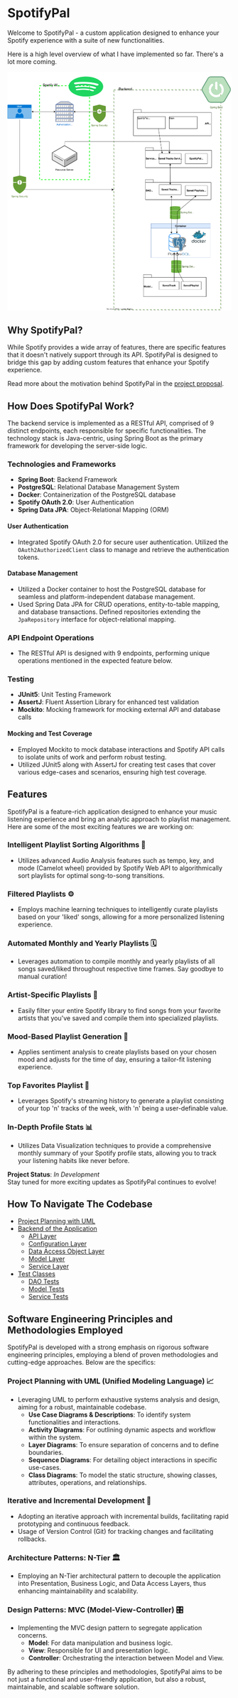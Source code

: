 # SpotifyPal

Welcome to SpotifyPal - a custom application designed to enhance your Spotify experience with a suite of new functionalities.

Here is a high level overview of what I have implemented so far. There's a lot more coming.

![Architecture Diagram](UML/Architecture%20Diagram/Architecture_Diagram.drawio.svg)


## Why SpotifyPal?

While Spotify provides a wide array of features, there are specific features that it doesn't natively support through its API. SpotifyPal is designed to bridge this gap by adding custom features that enhance your Spotify experience.

Read more about the motivation behind SpotifyPal in the [project proposal](https://github.com/ShevinuM/SpotifyPal/blob/main/UML/Project%20Proposal/Project-Proposal.md).

## How Does SpotifyPal Work?

The backend service is implemented as a RESTful API, comprised of 9 distinct endpoints, each responsible for specific functionalities. The technology stack is Java-centric, using Spring Boot as the primary framework for developing the server-side logic.

### Technologies and Frameworks

- **Spring Boot**: Backend Framework
- **PostgreSQL**: Relational Database Management System
- **Docker**: Containerization of the PostgreSQL database
- **Spotify OAuth 2.0**: User Authentication
- **Spring Data JPA**: Object-Relational Mapping (ORM)

#### User Authentication

- Integrated Spotify OAuth 2.0 for secure user authentication. Utilized the `OAuth2AuthorizedClient` class to manage and retrieve the authentication tokens.

#### Database Management

- Utilized a Docker container to host the PostgreSQL database for seamless and platform-independent database management.
- Used Spring Data JPA for CRUD operations, entity-to-table mapping, and database transactions. Defined repositories extending the `JpaRepository` interface for object-relational mapping.

### API Endpoint Operations

- The RESTful API is designed with 9 endpoints, performing unique operations mentioned in the expected feature below.

### Testing

- **JUnit5**: Unit Testing Framework
- **AssertJ**: Fluent Assertion Library for enhanced test validation
- **Mockito**: Mocking framework for mocking external API and database calls

#### Mocking and Test Coverage

- Employed Mockito to mock database interactions and Spotify API calls to isolate units of work and perform robust testing.
- Utilized JUnit5 along with AssertJ for creating test cases that cover various edge-cases and scenarios, ensuring high test coverage.


## Features

SpotifyPal is a feature-rich application designed to enhance your music listening experience and bring an analytic approach to playlist management. Here are some of the most exciting features we are working on:

### Intelligent Playlist Sorting Algorithms 🎵
- Utilizes advanced Audio Analysis features such as tempo, key, and mode (Camelot wheel) provided by Spotify Web API to algorithmically sort playlists for optimal song-to-song transitions. 

### Filtered Playlists ⚙️
- Employs machine learning techniques to intelligently curate playlists based on your 'liked' songs, allowing for a more personalized listening experience.

### Automated Monthly and Yearly Playlists 🗓️
- Leverages automation to compile monthly and yearly playlists of all songs saved/liked throughout respective time frames. Say goodbye to manual curation!

### Artist-Specific Playlists 🎤
- Easily filter your entire Spotify library to find songs from your favorite artists that you've saved and compile them into specialized playlists.

### Mood-Based Playlist Generation 🌈
- Applies sentiment analysis to create playlists based on your chosen mood and adjusts for the time of day, ensuring a tailor-fit listening experience.

### Top Favorites Playlist 🌟
- Leverages Spotify's streaming history to generate a playlist consisting of your top 'n' tracks of the week, with 'n' being a user-definable value.

### In-Depth Profile Stats 📊
- Utilizes Data Visualization techniques to provide a comprehensive monthly summary of your Spotify profile stats, allowing you to track your listening habits like never before.

**Project Status**: _In Development_  
Stay tuned for more exciting updates as SpotifyPal continues to evolve!

## How To Navigate The Codebase
- [Project Planning with UML](UML)
- [Backend of the Application](spotifypal/src/main/java/com/shevinum)
    - [API Layer](spotifypal/src/main/java/com/shevinum/api)
    - [Configuration Layer](spotifypal/src/main/java/com/shevinum/config)
    - [Data Access Object Layer](spotifypal/src/main/java/com/shevinum/dao)
    - [Model Layer](spotifypal/src/main/java/com/shevinum/model)
    - [Service Layer](spotifypal/src/main/java/com/shevinum/service)
- [Test Classes](spotifypal/src/test/java/com/shevinum)
    - [DAO Tests](spotifypal/src/test/java/com/shevinum/dao)
    - [Model Tests](spotifypal/src/test/java/com/shevinum/model)
    - [Service Tests](spotifypal/src/test/java/com/shevinum/service)


## Software Engineering Principles and Methodologies Employed

SpotifyPal is developed with a strong emphasis on rigorous software engineering principles, employing a blend of proven methodologies and cutting-edge approaches. Below are the specifics:

### Project Planning with UML (Unified Modeling Language) 📈
- Leveraging UML to perform exhaustive systems analysis and design, aiming for a robust, maintainable codebase.
  - **Use Case Diagrams & Descriptions**: To identify system functionalities and interactions.
  - **Activity Diagrams**: For outlining dynamic aspects and workflow within the system.
  - **Layer Diagrams**: To ensure separation of concerns and to define boundaries.
  - **Sequence Diagrams**: For detailing object interactions in specific use-cases.
  - **Class Diagrams**: To model the static structure, showing classes, attributes, operations, and relationships.

### Iterative and Incremental Development 🔄
- Adopting an iterative approach with incremental builds, facilitating rapid prototyping and continuous feedback.
- Usage of Version Control (Git) for tracking changes and facilitating rollbacks.

### Architecture Patterns: N-Tier 🏛️
- Employing an N-Tier architectural pattern to decouple the application into Presentation, Business Logic, and Data Access Layers, thus enhancing maintainability and scalability.

### Design Patterns: MVC (Model-View-Controller) 🎛️
- Implementing the MVC design pattern to segregate application concerns.
  - **Model**: For data manipulation and business logic.
  - **View**: Responsible for UI and presentation logic.
  - **Controller**: Orchestrating the interaction between Model and View.

By adhering to these principles and methodologies, SpotifyPal aims to be not just a functional and user-friendly application, but also a robust, maintainable, and scalable software solution.

 
